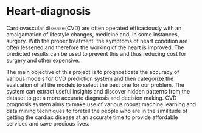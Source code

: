 # Heart-diagnosis
Cardiovascular disease(CVD) are often operated efficaciously with an amalgamation of lifestyle changes,
medicine and, in some instances, surgery. With the proper treatment, the symptoms of
heart condition are often lessened and therefore the working of the heart is improved.
The predicted results can be used to prevent this and thus reducing cost for surgery and
other expensive.

The main objective of this project is to prognosticate the accuracy of various models
for CVD prediction system and then categorize the evaluation of all the models to
select the best one for our problem. The system can extract useful insights and
discover hidden patterns from the dataset to get a more accurate diagnosis and
decision making. CVD prognosis system aims to make use of various robust machine
learning and data mining techniques to foretell the people who are in the similitude of
getting the cardiac disease at an accurate time to provide affordable services and save
precious lives. 
